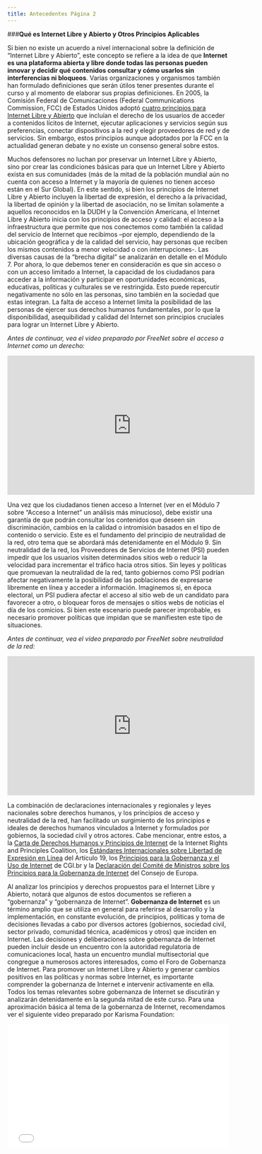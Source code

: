 ```yaml
---
title: Antecedentes Página 2
---
```


###**Qué es Internet Libre y Abierto y Otros Principios Aplicables**

Si bien no existe un acuerdo a nivel internacional sobre la definición  de “Internet Libre y Abierto”, este concepto  se refiere a la idea de que **Internet es una plataforma abierta y libre donde todas las personas pueden innovar y decidir qué contenidos consultar y cómo usarlos sin interferencias ni bloqueos**. Varias organizaciones y organismos también han formulado definiciones que serán útilos tener presentes durante el curso y al momento de elaborar sus propias definiciones. En 2005, la Comisión Federal de Comunicaciones (Federal Communications Commission, FCC) de Estados Unidos adoptó <a href="https://apps.fcc.gov/edocs_public/attachmatch/FCC-05-151A1.pdf" target="_blank">cuatro principios para Internet Libre y Abierto</a> que incluían el derecho de los usuarios de acceder a contenidos lícitos de Internet, ejecutar aplicaciones y servicios según sus preferencias, conectar dispositivos a la red y elegir proveedores de red y de servicios. Sin embargo, estos principios aunque adoptados por la FCC  en la actualidad generan debate  y no existe un consenso general sobre estos.

Muchos defensores no luchan por preservar un Internet Libre y Abierto, sino por crear las condiciones básicas para que un Internet Libre y Abierto exista en sus comunidades (más de la mitad de la población mundial aún no cuenta con acceso a Internet y la mayoría de quienes no tienen acceso están en el Sur Global). En este sentido, si bien los principios de Internet Libre y Abierto incluyen la libertad de expresión, el derecho a la privacidad, la libertad de opinión y la libertad de asociación, no se limitan solamente a aquellos reconocidos en la DUDH y la Convención Americana, el Internet Libre y Abierto inicia con los principios de acceso y calidad: el acceso a la infraestructura que permite que nos conectemos como también la calidad del servicio de Internet que recibimos –por ejemplo, dependiendo de la ubicación geográfica y de la calidad del servicio, hay personas que reciben los mismos contenidos a menor velocidad o con interrupciones-. Las diversas causas de la “brecha digital” se analizarán en detalle en el Módulo 7. Por ahora, lo que debemos tener en consideración es que sin acceso o con un acceso limitado a Internet, la capacidad de los ciudadanos para acceder a la información y participar en oportunidades económicas, educativas, políticas y culturales se ve restringida. Esto puede repercutir negativamente no sólo en las personas, sino también en la sociedad que estas integran. La falta de acceso a Internet limita la posibilidad de las personas de ejercer sus derechos humanos fundamentales, por lo que la disponibilidad, asequibilidad y calidad del Internet  son principios cruciales para lograr un Internet Libre y Abierto.

*Antes de continuar, vea el  video preparado por FreeNet sobre el acceso a Internet como un derecho:*

<div align="center"><iframe width="560" height="315" src="https://www.youtube.com/embed/Zm9aSGtc0HM" frameborder="0" allowfullscreen></iframe></div>


Una vez que los ciudadanos tienen acceso a Internet (ver en el Módulo 7 sobre “Acceso a Internet” un análisis más minucioso), debe existir una garantía de que podrán consultar los contenidos que deseen sin discriminación, cambios en la calidad o intromisión basados en el tipo de contenido o servicio. Este es el fundamento del principio de neutralidad de la red, otro tema que se abordará más detenidamente en el Módulo 9. Sin neutralidad de la red, los Proveedores de Servicios de Internet (PSI) pueden impedir que los usuarios visiten determinados sitios web o reducir la velocidad para incrementar el tráfico hacia otros sitios. Sin leyes y políticas que promuevan la neutralidad de la red, tanto gobiernos como PSI podrían afectar negativamente la posibilidad de las poblaciones de expresarse libremente en línea y acceder a información. Imaginemos si, en época electoral, un PSI pudiera afectar el acceso al sitio web de un candidato para favorecer a otro, o bloquear foros de mensajes o sitios webs de noticias el día de los comicios. Si bien este escenario puede parecer improbable, es necesario promover políticas que impidan que se manifiesten este tipo de situaciones.


*Antes de continuar, vea el video preparado por FreeNet sobre neutralidad de la red:*

<div align="center"><iframe width="560" height="315" src="https://www.youtube.com/embed/WHywlf8ERrY" frameborder="0" allowfullscreen></iframe> </div>


La combinación de declaraciones internacionales y regionales y leyes nacionales sobre derechos humanos, y los principios de acceso y neutralidad de la red, han facilitado un surgimiento de los principios e ideales de derechos humanos vinculados a Internet y formulados por gobiernos, la sociedad civil y otros actores. Cabe mencionar, entre estos, a la <a href="http://internetrightsandprinciples.org/site/wp-content/uploads/2011/09/pdf/spanish.pdf" target="_blank">Carta de Derechos Humanos y Principios de Internet</a> de la Internet Rights and Principles Coalition, los <a href="http://artigo19.org/liberdadedigital/files/2014/01/padroes-internacionais-liberdade.pdf" target="_blank"> Estándares Internacionales sobre Libertad de Expresión en Línea</a> del Artículo 19, los <a href="http://content.netmundial.br/contribution/principles-for-the-governance-and-use-of-the-internet/266" target="_blank">Principios para la Gobernanza y el Uso de Internet</a> de CGI.br y la <a href="https://wcd.coe.int/ViewDoc.jsp?id=1835773" target="_blank">Declaración del Comité de Ministros sobre los Principios para la Gobernanza de Internet</a> del Consejo de Europa. 

Al analizar los principios y derechos propuestos para el Internet Libre y Abierto, notará que algunos de estos documentos se refieren a “gobernanza” y “gobernanza de Internet”. **Gobernanza de Internet** es un término amplio que se utiliza en general para referirse al desarrollo y la implementación, en constante evolución, de principios, políticas y toma de decisiones llevadas a cabo por diversos actores (gobiernos, sociedad civil, sector privado, comunidad técnica, académicos y otros) que inciden en Internet.  Las decisiones y deliberaciones sobre gobernanza de Internet pueden incluir desde un encuentro con la autoridad regulatoria de comunicaciones local, hasta un encuentro mundial multisectorial que congregue a numerosos actores interesados, como el Foro de Gobernanza de Internet. Para promover un Internet Libre y Abierto y generar cambios positivos en las políticas y normas sobre Internet, es importante comprender la gobernanza de Internet e intervenir activamente en ella. Todos los temas relevantes sobre gobernanza de Internet se discutirán y analizarán detenidamente en la segunda mitad de este curso. Para una aproximación básica al tema de la gobernanza de Internet, recomendamos ver el siguiente video preparado por Karisma Foundation:

<div align="center"> <iframe src="//player.vimeo.com/video/78857704" width="500" height="281" frameborder="0" webkitallowfullscreen mozallowfullscreen allowfullscreen></iframe> </div>
